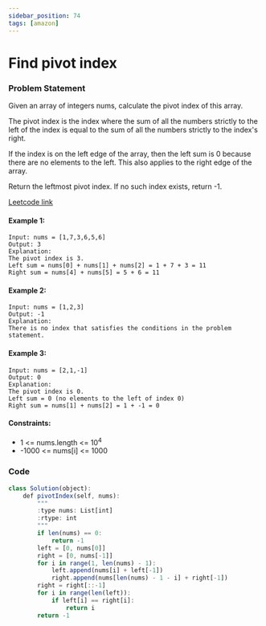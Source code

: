 ```yaml
---
sidebar_position: 74
tags: [amazon]
---
```


# Find pivot index

### Problem Statement

Given an array of integers nums, calculate the pivot index of this array.

The pivot index is the index where the sum of all the numbers strictly to the left of the index is equal to the sum of all the numbers strictly to the index's right.

If the index is on the left edge of the array, then the left sum is 0 because there are no elements to the left. This also applies to the right edge of the array.

Return the leftmost pivot index. If no such index exists, return -1.

[Leetcode link](https://leetcode.com/problems/find-pivot-index/)

#### Example 1:

```
Input: nums = [1,7,3,6,5,6]
Output: 3
Explanation:
The pivot index is 3.
Left sum = nums[0] + nums[1] + nums[2] = 1 + 7 + 3 = 11
Right sum = nums[4] + nums[5] = 5 + 6 = 11
```

#### Example 2:

```
Input: nums = [1,2,3]
Output: -1
Explanation:
There is no index that satisfies the conditions in the problem statement.
```

#### Example 3:

```
Input: nums = [2,1,-1]
Output: 0
Explanation:
The pivot index is 0.
Left sum = 0 (no elements to the left of index 0)
Right sum = nums[1] + nums[2] = 1 + -1 = 0
```

#### Constraints:

- 1 <= nums.length <= 10<sup>4</sup>
- -1000 <= nums[i] <= 1000

### Code

```jsx title="Python"
class Solution(object):
    def pivotIndex(self, nums):
        """
        :type nums: List[int]
        :rtype: int
        """
        if len(nums) == 0:
            return -1
        left = [0, nums[0]]
        right = [0, nums[-1]]
        for i in range(1, len(nums) - 1):
            left.append(nums[i] + left[-1])
            right.append(nums[len(nums) - 1 - i] + right[-1])
        right = right[::-1]
        for i in range(len(left)):
            if left[i] == right[i]:
                return i
        return -1

```
